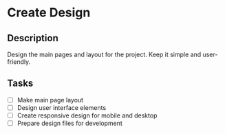 # Create Design

## Description
Design the main pages and layout for the project. Keep it simple and user-friendly.

## Tasks
- [ ] Make main page layout
- [ ] Design user interface elements
- [ ] Create responsive design for mobile and desktop
- [ ] Prepare design files for development
